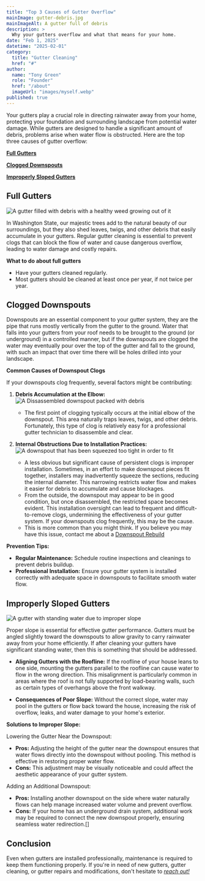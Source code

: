 ```yaml
---
title: "Top 3 Causes of Gutter Overflow"
mainImage: gutter-debris.jpg
mainImageAlt: A gutter full of debris
description: >
  Why your gutters overflow and what that means for your home.
date: "Feb 1, 2025"
datetime: "2025-02-01"
category:
  title: "Gutter Cleaning"
  href: "#"
author:
  name: "Tony Green"
  role: "Founder"
  href: "/about"
  imageUrl: "images/myself.webp"
published: true
---
```


Your gutters play a crucial role in directing rainwater away from your home, protecting your foundation and surrounding landscape from potential water damage. While gutters are designed to handle a significant amount of debris, problems arise when water flow is obstructed. Here are the top three causes of gutter overflow:

**[Full Gutters](#full-gutters)**

**[Clogged Downspouts](#clogged-downspouts)**

**[Improperly Sloped Gutters](#improperly-sloped-gutters)**

## Full Gutters
![A gutter filled with debris with a healthy weed growing out of it](/images/blog/gutter-overflow/gutter-garden.webp)

In Washington State, our majestic trees add to the natural beauty of our surroundings, but they also shed leaves, twigs, and other debris that easily accumulate in your gutters. Regular gutter cleaning is essential to prevent clogs that can block the flow of water and cause dangerous overflow, leading to water damage and costly repairs.

**What to do about full gutters**

  - Have your gutters cleaned regularly.
  - Most gutters should be cleaned at least once per year, if not twice per year.

## Clogged Downspouts

Downspouts are an essential component to your gutter system, they are the pipe that runs mostly vertically from the gutter to the ground. Water that falls into your gutters from your roof needs to be brought to the ground (or underground) in a controlled manner, but if the downspouts are clogged the water may eventually pour over the top of the gutter and fall to the ground, with such an impact that over time there will be holes drilled into your landscape.

**Common Causes of Downspout Clogs**

If your downspouts clog frequently, several factors might be contributing:

1. **Debris Accumulation at the Elbow:**
![A Dissassembled downspout packed with debris](/images/blog/gutter-overflow/dshead-clog.webp "A lot of derbris")
    
    - The first point of clogging typically occurs at the initial elbow of the downspout. This area naturally traps leaves, twigs, and other debris. Fortunately, this type of clog is relatively easy for a professional gutter technician to disassemble and clear.
2. **Internal Obstructions Due to Installation Practices:**
![A downspout that has been squeezed too tight in order to fit](/images/blog/gutter-overflow/pinched-elbow-10.webp "Pinched Downspout")
    
    - A less obvious but significant cause of persistent clogs is improper installation. Sometimes, in an effort to make downspout pieces fit together, installers may inadvertently squeeze the sections, reducing the internal diameter. This narrowing restricts water flow and makes it easier for debris to accumulate and cause blockages.
    - From the outside, the downspout may appear to be in good condition, but once disassembled, the restricted space becomes evident. This installation oversight can lead to frequent and difficult-to-remove clogs, undermining the effectiveness of your gutter system. If your downspouts clog frequently, this may be the cause.
    - This is more common than you might think. If you believe you may have this issue, contact me about a [Downspout Rebuild](https://www.theguttersgreen.com/#contact)

**Prevention Tips:**

- **Regular Maintenance:** Schedule routine inspections and cleanings to prevent debris buildup.
- **Professional Installation:** Ensure your gutter system is installed correctly with adequate space in downspouts to facilitate smooth water flow.

## Improperly Sloped Gutters
![A gutter with standing water due to improper slope](/images/blog/gutter-overflow/standing-water.gif "Standing water")

Proper slope is essential for effective gutter performance. Gutters must be angled slightly toward the downspouts to allow gravity to carry rainwater away from your home efficiently. If after cleaning your gutters have significant standing water, then this is something that should be addressed.

- **Aligning Gutters with the Roofline:** If the roofline of your house leans to one side, mounting the gutters parallel to the roofline can cause water to flow in the wrong direction. This misalignment is particularly common in areas where the roof is not fully supported by load-bearing walls, such as certain types of overhangs above the front walkway.

- **Consequences of Poor Slope:** Without the correct slope, water may pool in the gutters or flow back toward the house, increasing the risk of overflow, leaks, and water damage to your home's exterior.

**Solutions to Improper Slope:**

Lowering the Gutter Near the Downspout:

- **Pros:** Adjusting the height of the gutter near the downspout ensures that water flows directly into the downspout without pooling. This method is effective in restoring proper water flow.
- **Cons:** This adjustment may be visually noticeable and could affect the aesthetic appearance of your gutter system.

Adding an Additional Downspout:

- **Pros:** Installing another downspout on the side where water naturally flows can help manage increased water volume and prevent overflow.
- **Cons:** If your home has an underground drain system, additional work may be required to connect the new downspout properly, ensuring seamless water redirection.[]

## Conclusion

Even when gutters are installed professionally, maintenance is required to keep them functioning properly. If you're in need of new gutters, gutter cleaning, or gutter repairs and modifications, don't hesitate to *[reach out!](https://www.theguttersgreen.com/#contact)*
